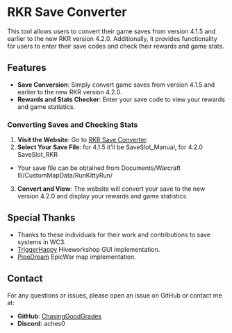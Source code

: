 # RKR Save Converter

This tool allows users to convert their game saves from version 4.1.5 and earlier to the new RKR version 4.2.0. Additionally, it provides functionality for users to enter their save codes and check their rewards and game stats.

## Features

- **Save Conversion**: Simply convert game saves from version 4.1.5 and earlier to the new RKR version 4.2.0.
- **Rewards and Stats Checker**: Enter your save code to view your rewards and game statistics.

### Converting Saves and Checking Stats

1. **Visit the Website**: Go to [RKR Save Converter](https://chasinggoodgrades.github.io/RKRSaveConverter).
2. **Select Your Save File**: for 4.1.5 it'll be SaveSlot_Manual, for 4.2.0 SaveSlot_RKR 
 - Your save file can be obtained from Documents/Warcraft III/CustomMapData/RunKittyRun/

3. **Convert and View**: The website will convert your save to the new version 4.2.0 and display your rewards and game statistics.


## Special Thanks
- Thanks to these individuals for their work and contributions to save systems in WC3.
- [TriggerHappy](https://www.hiveworkshop.com/threads/codeless-save-and-load-multiplayer-v3-0-1.278664/) Hiveworkshop GUI implementation. 
- [PipeDream](https://www.epicwar.com/maps/161985/) EpicWar map implementation.

## Contact

For any questions or issues, please open an issue on GitHub or contact me at:

- **GitHub**: [ChasingGoodGrades](https://github.com/ChasingGoodGrades)
- **Discord**: aches0
